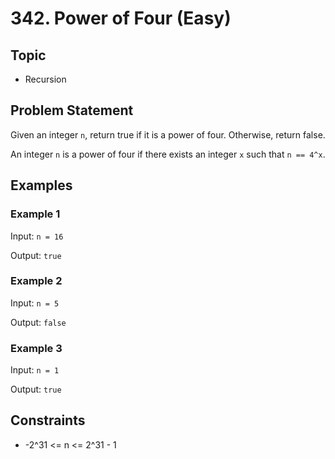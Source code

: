 # 342. Power of Four (Easy)

## Topic

- Recursion

## Problem Statement

Given an integer `n`, return true if it is a power of four. Otherwise, return false.

An integer `n` is a power of four if there exists an integer `x` such that `n == 4^x`.

## Examples

### Example 1

Input: `n = 16`

Output: `true`

### Example 2

Input: `n = 5`

Output: `false`

### Example 3

Input: `n = 1`

Output: `true`

## Constraints

- -2^31 <= n <= 2^31 - 1
